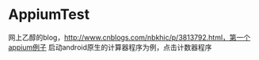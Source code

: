 # AppiumTest
网上乙醇的blog，http://www.cnblogs.com/nbkhic/p/3813792.html，第一个appium例子
启动android原生的计算器程序为例，点击计数器程序
